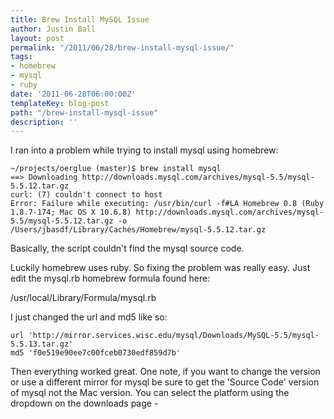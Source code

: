 ```yaml
---
title: Brew Install MySQL Issue
author: Justin Ball
layout: post
permalink: "/2011/06/28/brew-install-mysql-issue/"
tags:
- homebrew
- mysql
- ruby
date: '2011-06-28T06:00:00Z'
templateKey: blog-post
path: "/brew-install-mysql-issue"
description: ''
---
```


I ran into a problem while trying to install mysql using homebrew:

    ~/projects/oerglue (master)$ brew install mysql
    ==> Downloading http://downloads.mysql.com/archives/mysql-5.5/mysql-5.5.12.tar.gz
    curl: (7) couldn't connect to host
    Error: Failure while executing: /usr/bin/curl -f#LA Homebrew 0.8 (Ruby 1.8.7-174; Mac OS X 10.6.8) http://downloads.mysql.com/archives/mysql-5.5/mysql-5.5.12.tar.gz -o /Users/jbasdf/Library/Caches/Homebrew/mysql-5.5.12.tar.gz


Basically, the script couldn't find the mysql source code.

Luckily homebrew uses ruby. So fixing the problem was really easy. Just edit the mysql.rb homebrew formula found here:

/usr/local/Library/Formula/mysql.rb

I just changed the url and md5 like so:

    url 'http://mirror.services.wisc.edu/mysql/Downloads/MySQL-5.5/mysql-5.5.13.tar.gz'
    md5 'f0e519e90ee7c00fceb0730edf859d7b'


Then everything worked great. One note, if you want to change the version or use a different mirror for mysql be sure to get the 'Source Code' version of mysql not the Mac version. You can select the platform using the dropdown on the downloads page -
